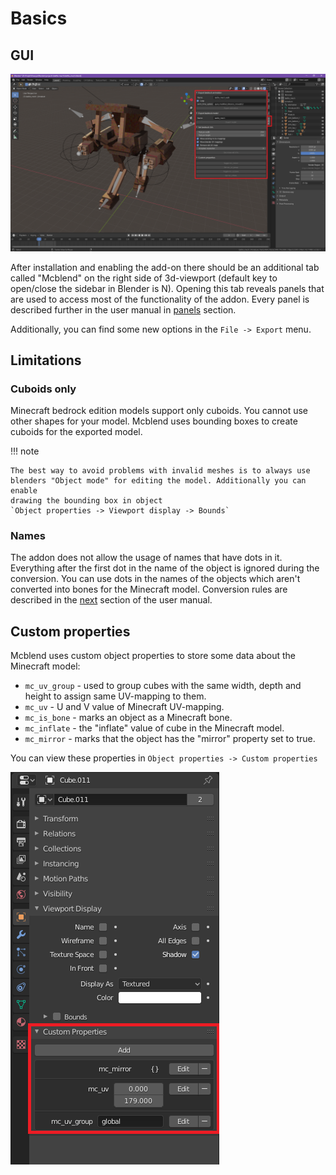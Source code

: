 # Basics
## GUI

![](../../img/mcblend_gui_image.png)

After installation and enabling the add-on there should be an additional tab
called "Mcblend" on the right side of 3d-viewport (default key to open/close
the sidebar in Blender is N). Opening this tab reveals panels that are used
to access most of the functionality of the addon. Every panel is described
further in the user manual in [panels](../panels/) section.

Additionally, you can find some new options in the `File -> Export` menu.

## Limitations

### Cuboids only
Minecraft bedrock edition models support only cuboids. You cannot use other
shapes for your model. Mcblend uses bounding boxes to create cuboids for
the exported model.

!!! note

    The best way to avoid problems with invalid meshes is to always use
    blenders "Object mode" for editing the model. Additionally you can enable
    drawing the bounding box in object
    `Object properties -> Viewport display -> Bounds`

### Names
The addon does not allow the usage of names that have dots in it. Everything
after the first dot in the name of the object is ignored during the conversion.
You can use dots in the names of the objects which aren't converted into bones
for the Minecraft model. Conversion rules are described in the
[next](../conversion_rules/) section of the user manual.

## Custom properties
Mcblend uses custom object properties to store some data about the Minecraft
model:

- `mc_uv_group` - used to group cubes with the same width, depth and height to
  assign same UV-mapping to them.
- `mc_uv` - U and V value of Minecraft UV-mapping.
- `mc_is_bone` - marks an object as a Minecraft bone.
- `mc_inflate` - the "inflate" value of cube in the Minecraft model.
- `mc_mirror` - marks that the object has the "mirror" property set to true.

You can view these properties in `Object properties -> Custom properties`

![](../../img/custom_properties.png)
